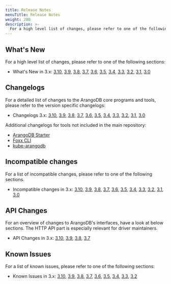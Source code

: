 ```yaml
---
title: Release Notes
menuTitle: Release Notes
weight: 280
description: >-
  For a high level list of changes, please refer to one of the following sections
---
```

## What's New

For a high level list of changes, please refer to one of the following sections:

- What's New in 3.x:
  [3.10](version-3.10/whats-new-in-3-10.md),
  [3.9](version-3.9/whats-new-in-3-9.md),
  [3.8](version-3.8/whats-new-in-3-8.md),
  [3.7](version-3.7/whats-new-in-3-7.md),
  [3.6](version-3.6/whats-new-in-3-6.md),
  [3.5](version-3.5/whats-new-in-3-5.md),
  [3.4](version-3.4/whats-new-in-3-4.md),
  [3.3](version-3.3/whats-new-in-3-3.md),
  [3.2](version-3.2/whats-new-in-3-2.md),
  [3.1](version-3.1/whats-new-in-3-1.md),
  [3.0](version-3.0/whats-new-in-3-0.md)

## Changelogs

For a detailed list of changes to the ArangoDB core programs and tools,
please refer to the version specific changelogs:

- Changelogs 3.x:
  [3.10](https://raw.githubusercontent.com/arangodb/arangodb/3.10/CHANGELOG),
  [3.9](https://raw.githubusercontent.com/arangodb/arangodb/3.9/CHANGELOG),
  [3.8](https://raw.githubusercontent.com/arangodb/arangodb/3.8/CHANGELOG),
  [3.7](https://raw.githubusercontent.com/arangodb/arangodb/3.7/CHANGELOG),
  [3.6](https://raw.githubusercontent.com/arangodb/arangodb/3.6/CHANGELOG),
  [3.5](https://raw.githubusercontent.com/arangodb/arangodb/3.5/CHANGELOG),
  [3.4](https://raw.githubusercontent.com/arangodb/arangodb/3.4/CHANGELOG),
  [3.3](https://raw.githubusercontent.com/arangodb/arangodb/3.3/CHANGELOG),
  [3.2](https://raw.githubusercontent.com/arangodb/arangodb/3.2/CHANGELOG),
  [3.1](https://raw.githubusercontent.com/arangodb/arangodb/3.1/CHANGELOG),
  [3.0](https://raw.githubusercontent.com/arangodb/arangodb/3.0/CHANGELOG)

Additional changelogs for tools not included in the main repository:

- [ArangoDB Starter](https://github.com/arangodb-helper/arangodb/blob/master/CHANGELOG.md)
- [Foxx CLI](https://github.com/arangodb/foxx-cli/blob/main/CHANGELOG.md)
- [kube-arangodb](https://github.com/arangodb/kube-arangodb/blob/master/CHANGELOG.md)

## Incompatible changes

For a list of incompatible changes, please refer to one of the following sections.

- Incompatible changes in 3.x:
  [3.10](version-3.10/incompatible-changes-in-3-10.md),
  [3.9](version-3.9/incompatible-changes-in-3-9.md),
  [3.8](version-3.8/incompatible-changes-in-3-8.md),
  [3.7](version-3.7/incompatible-changes-in-3-7.md),
  [3.6](version-3.6/incompatible-changes-in-3-6.md),
  [3.5](version-3.5/incompatible-changes-in-3-5.md),
  [3.4](version-3.4/incompatible-changes-in-3-4.md),
  [3.3](version-3.3/incompatible-changes-in-3-3.md),
  [3.2](version-3.2/incompatible-changes-in-3-2.md),
  [3.1](version-3.1/incompatible-changes-in-3-1.md),
  [3.0](version-3.0/incompatible-changes-in-3-0.md)

## API Changes

For an overview of changes to ArangoDB's interfaces, have a look at below
sections. The HTTP API part is especially relevant for driver maintainers.

- API Changes in 3.x:
  [3.10](version-3.10/api-changes-in-3-10.md),
  [3.9](version-3.9/api-changes-in-3-9.md),
  [3.8](version-3.8/api-changes-in-3-8.md),
  [3.7](version-3.7/api-changes-in-3-7.md)

## Known Issues

For a list of known issues, please refer to one of the following sections:

- Known Issues in 3.x:
  [3.10](version-3.10/known-issues-in-3-10.md),
  [3.9](version-3.9/known-issues-in-3-9.md),
  [3.8](version-3.8/known-issues-in-3-8.md),
  [3.7](version-3.7/known-issues-in-3-7.md),
  [3.6](version-3.6/known-issues-in-3-6.md),
  [3.5](version-3.5/known-issues-in-3-5.md),
  [3.4](version-3.4/known-issues-in-3-4.md),
  [3.3](version-3.3/known-issues-in-3-3.md),
  [3.2](version-3.2/known-issues-in-3-2.md)
